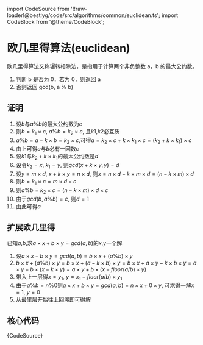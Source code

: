 import CodeSource from '!!raw-loader!@bestlyg/code/src/algorithms/common/euclidean.ts';
import CodeBlock from '@theme/CodeBlock';

# 欧几里得算法(euclidean)

欧几里得算法又称辗转相除法，是指用于计算两个非负整数 a，b 的最大公约数。

1. 判断 b 是否为 0，若为 0，则返回 a
1. 否则返回 gcd(b, a % b)

## 证明

1. 设$b$与$a \% b$的最大公约数为$c$
1. 则$b = k_1 \times c$, $a \% b = k_2 \times c$, 且$k1$,$k2$必互质
1. $a \% b = a - k \times b = k_2 \times c$,可得$a = k_2 \times c + k \times k_1 \times c = (k_2 + k \times k_1) \times c$
1. 由上可得$a$与$b$必有一因数$c$
1. 设$k1$与$k_2 + k \times k_1$的最大公约数是$d$
1. 设令$k_2 = x$, $k_1 = y$, 则$gcd(x + k \times y, y) = d$
1. 设$y = m \times d$, $x + k \times y = n \times d$, 则$x = n \times d - k \times m \times d = (n - k \times m) \times d$
1. 则$b = k_1 \times c = m \times d \times c$
1. 则$a \% b = k_2 \times c = (n - k \times m) \times d \times c$
1. 由于$gcd(b, a \% b) = c$, 则$d = 1$
1. 由此可得$a % b = b % (a % b) = c$

## 扩展欧几里得

已知$a$,$b$,求$a \times x + b \times y = gcd(a, b)$的$x$,$y$一个解

1. 设$a \times x + b \times y = gcd(a, b) = b \times x + (a \% b) \times y$
1. $b \times x + (a \% b) \times y = b \times x + (a - k \times b) \times y = b \times x + a \times y - k \times b \times y = a \times y + b \times (x - k \times y) = a \times y + b \times (x - floor(a / b) \times y)$
1. 带入上一层得$x = y_1$, $y = x_1 - floor(a / b) \times y_1$
1. 由于$a \% b = n \% 0$则$a \times x + b \times y = gcd(a, b) = n \times x + 0 \times y$, 可求得一解$x = 1$, $y = 0$
1. 从最里层开始往上回溯即可得解

## 核心代码

<CodeBlock language="tsx">{CodeSource}</CodeBlock>
